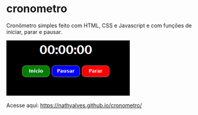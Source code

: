 # cronometro
Cronômetro simples feito com HTML, CSS e Javascript e com funções de iniciar, parar e pausar.

<img src="capturadetela.PNG">

Acesse aqui: https://nathyalves.github.io/cronometro/
